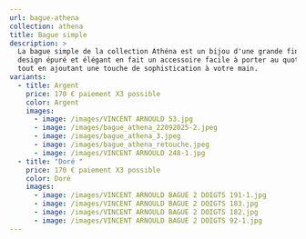 ```yaml
---
url: bague-athena
collection: athena
title: Bague simple
description: >
  La bague simple de la collection Athéna est un bijou d'une grande finesse. Son
  design épuré et élégant en fait un accessoire facile à porter au quotidien,
  tout en ajoutant une touche de sophistication à votre main.
variants:
  - title: Argent
    price: 170 € paiement X3 possible
    color: Argent
    images:
      - image: /images/VINCENT ARNOULD 53.jpg
      - image: /images/bague_athena_22092025-2.jpeg
      - image: /images/bague_athena_3.jpeg
      - image: /images/bague_athena_retouche.jpeg
      - image: /images/VINCENT ARNOULD 248-1.jpg
  - title: "Doré "
    price: 170 € paiement X3 possible
    color: Doré
    images:
      - image: /images/VINCENT ARNOULD BAGUE 2 DOIGTS 191-1.jpg
      - image: /images/VINCENT ARNOULD BAGUE 2 DOIGTS 183.jpg
      - image: /images/VINCENT ARNOULD BAGUE 2 DOIGTS 182.jpg
      - image: /images/VINCENT ARNOULD BAGUE 2 DOIGTS 92-1.jpg
---
```

